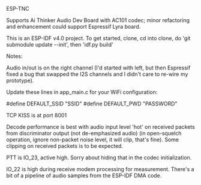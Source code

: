 ESP-TNC

Supports Ai Thinker Audio Dev Board with AC101 codec; minor refactoring and enhancement could support Espressif Lyra board.

This is an ESP-IDF v4.0 project. To get started, clone, cd into clone, do 'git submodule update --init', then 'idf.py build'

Notes:

Audio in/out is on the right channel (I'd started with left, but then Espressif fixed a bug that swapped the I2S channels and I didn't care to re-wire my prototype).

Update these lines in app_main.c for your WiFi configuration:

#define DEFAULT_SSID    "SSID"
#define DEFAULT_PWD     "PASSWORD"

TCP KISS is at port 8001

Decode performance is best with audio input level 'hot' on received packets from discriminator output (not de-emphasized audio) (in open-squelch operation, ignore non-packet noise level, it will clip, that's fine). Some clipping on received packets is to be expected.

PTT is IO_23, active high. Sorry about hiding that in the codec initialization.

IO_22 is high during receive modem processing for measurement. There's a bit of a pipeline of audio samples from the ESP-IDF DMA code.


